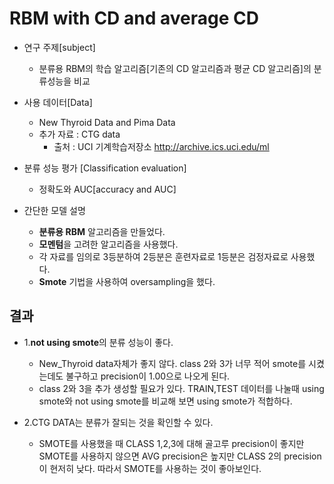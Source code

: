 RBM with CD and average CD
===========================

- 연구 주제[subject]
    + 분류용 RBM의 학습 알고리즘[기존의 CD 알고리즘과 평균 CD 알고리즘]의 분류성능을 비교

- 사용 데이터[Data]
    + New Thyroid Data and Pima Data
    + 추가 자료 : CTG data
        + 출처 : UCI 기계학습저장소 http://archive.ics.uci.edu/ml

- 분류 성능 평가 [Classification evaluation]
    + 정확도와 AUC[accuracy and AUC]

- 간단한 모델 설명
    * **분류용 RBM** 알고리즘을 만들었다.
    * **모멘텀**을 고려한 알고리즘을 사용했다.
    + 각 자료를 임의로 3등분하여 2등분은 훈련자료로 1등분은 검정자료로 사용했다.
    + **Smote** 기법을 사용하여 oversampling을 했다.

결과
--------------------------------------------------

* 1.**not using smote**의 분류 성능이 좋다.
    - New_Thyroid data자체가 좋지 않다. class 2와 3가 너무 적어 smote를 시켰는데도 불구하고 precision이 1.00으로 나오게 된다.
    - class 2와 3을 추가 생성할 필요가 있다. TRAIN,TEST 데이터를 나눌때 using smote와 not using smote를 비교해 보면 using smote가 적합하다.

* 2.CTG DATA는 분류가 잘되는 것을 확인할 수 있다.
    - SMOTE를 사용했을 때 CLASS 1,2,3에 대해 골고루 precision이 좋지만 SMOTE를 사용하지 않으면 AVG precision은 높지만 CLASS 2의 precision이 현저히 낮다. 따라서 SMOTE를 사용하는 것이 좋아보인다.